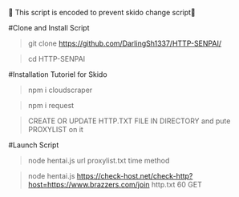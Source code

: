🧨 This script is encoded to prevent skido change script🧨

#Clone and Install Script

> git clone https://github.com/DarlingSh1337/HTTP-SENPAI/

> cd HTTP-SENPAI


#Installation Tutoriel for Skido

> npm i cloudscraper

> npm i request

> CREATE OR UPDATE HTTP.TXT FILE IN DIRECTORY and pute PROXYLIST on it


#Launch Script

> node hentai.js url proxylist.txt time method

> node hentai.js https://check-host.net/check-http?host=https://www.brazzers.com/join http.txt 60 GET
